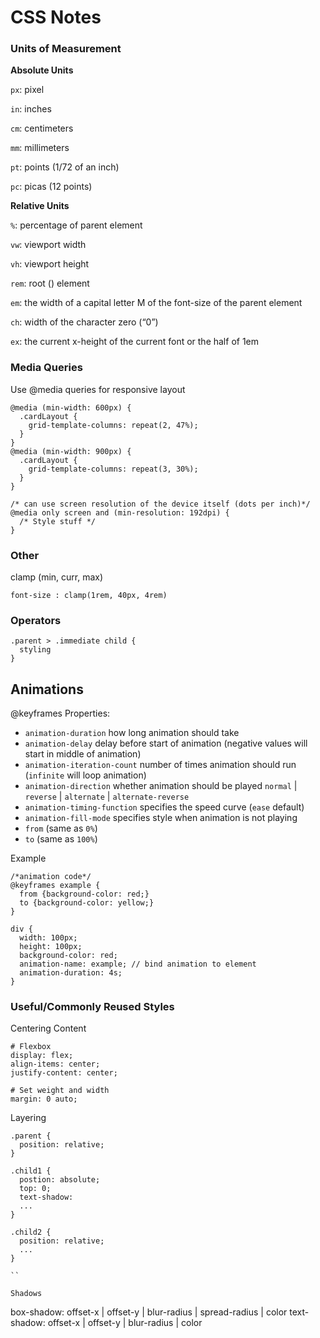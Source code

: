 # CSS Notes

### Units of Measurement

**Absolute Units**

`px`: pixel

`in`: inches

`cm`: centimeters

`mm`: millimeters

`pt`: points (1/72 of an inch)

`pc`: picas (12 points)

**Relative Units**

`%`: percentage of parent element

`vw`: viewport width

`vh`: viewport height

`rem`: root (<html>) element

`em`: the width of a capital letter M of the font-size of the parent element

`ch`: width of the character zero (“0”)

`ex`: the current x-height of the current font or the half of 1em

### Media Queries

Use @media queries for responsive layout

```
@media (min-width: 600px) {
  .cardLayout {
    grid-template-columns: repeat(2, 47%);
  }
}
@media (min-width: 900px) {
  .cardLayout {
    grid-template-columns: repeat(3, 30%);
  }
}

/* can use screen resolution of the device itself (dots per inch)*/
@media only screen and (min-resolution: 192dpi) {
  /* Style stuff */
}
```

### Other

clamp (min, curr, max)

```
font-size : clamp(1rem, 40px, 4rem)
```

### Operators

```
.parent > .immediate child {
  styling
}

```

## Animations

@keyframes Properties:

- `animation-duration` how long animation should take
- `animation-delay` delay before start of animation (negative values will start in middle of animation)
- `animation-iteration-count` number of times animation should run (`infinite` will loop animation)
- `animation-direction` whether animation should be played `normal` | `reverse` | `alternate` | `alternate-reverse`
- `animation-timing-function` specifies the speed curve (`ease` default)
- `animation-fill-mode` specifies style when animation is not playing
- `from` (same as `0%`)
- `to` (same as `100%`)

Example

```
/*animation code*/
@keyframes example {
  from {background-color: red;}
  to {background-color: yellow;}
}

div {
  width: 100px;
  height: 100px;
  background-color: red;
  animation-name: example; // bind animation to element
  animation-duration: 4s;
}
```

### Useful/Commonly Reused Styles

Centering Content
```
# Flexbox
display: flex;
align-items: center;
justify-content: center;

# Set weight and width
margin: 0 auto;
```

Layering
```
.parent {
  position: relative;
}

.child1 {
  postion: absolute;
  top: 0;
  text-shadow: 
  ...
}

.child2 {
  position: relative;
  ...
}

``

Shadows
```
box-shadow: offset-x | offset-y | blur-radius | spread-radius | color
text-shadow: offset-x | offset-y | blur-radius | color
```